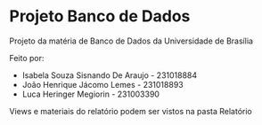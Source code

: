 # Projeto Banco de Dados
Projeto da matéria de Banco de Dados da Universidade de Brasília

Feito por:
- Isabela Souza Sisnando De Araujo - 231018884
- João Henrique Jácomo Lemes - 231018893
- Luca Heringer Megiorin - 231003390


Views e materiais do relatório podem ser vistos na pasta Relatório
